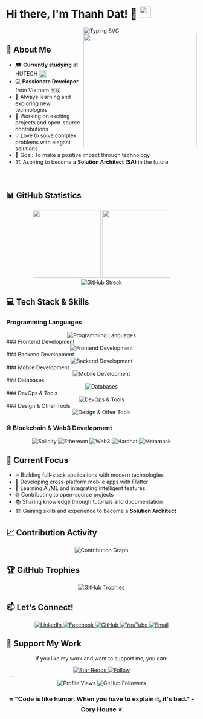 # Hi there, I'm Thanh Dat! 👋 <img src="https://upload.wikimedia.org/wikipedia/commons/2/21/Flag_of_Vietnam.svg" width="30"/>
<div align="center">
  <img src="https://readme-typing-svg.herokuapp.com?font=Fira+Code&size=32&duration=2800&pause=2000&color=A9FEF7&center=true&vCenter=true&width=940&lines=Hello!+I'm+a+Passionate+Developer+from+Vietnam;Welcome+to+my+GitHub+Profile!;Let's+build+something+amazing+together!" alt="Typing SVG" />
</div>
<img align="right" width="300" src="https://github.com/datjpro.png" />

## 🚀 About Me
- 🎓 **Currently studying** at HUTECH <img align="center" width="20" src="https://upload.wikimedia.org/wikipedia/vi/8/81/Logo_Tr%C6%B0%E1%BB%9Dng_%C4%90%E1%BA%A1i_h%E1%BB%8Dc_C%C3%B4ng_ngh%E1%BB%87_Th%C3%A0nh_ph%E1%BB%91_H%E1%BB%93_Ch%C3%AD_Minh.png"/>
- 💻 **Passionate Developer** from Vietnam 🇻🇳
- 🌱 Always learning and exploring new technologies
- 🔭 Working on exciting projects and open-source contributions
- 💡 Love to solve complex problems with elegant solutions
- 🎯 Goal: To make a positive impact through technology
- 🏗️ Aspiring to become a **Solution Architect (SA)** in the future
<br clear="right"/>

## 📊 GitHub Statistics
<div align="center">
  <img height="180em" src="https://github-readme-stats.vercel.app/api?username=datjpro&show_icons=true&theme=tokyonight&include_all_commits=true&count_private=true"/>
  <img height="180em" src="https://github-readme-stats.vercel.app/api/top-langs/?username=datjpro&layout=compact&langs_count=8&theme=tokyonight"/>
</div>
<div align="center">
  <img src="https://github-readme-streak-stats.herokuapp.com/?user=datjpro&theme=tokyonight" alt="GitHub Streak" />
</div>

## 💻 Tech Stack & Skills
### Programming Languages
<div align="center">
  <img src="https://skillicons.dev/icons?i=js,python,java,cs,dart,solidity" alt="Programming Languages"/>
</div>
### Frontend Development
<div align="center">
  <img src="https://skillicons.dev/icons?i=react,html,css" alt="Frontend Development"/>
</div>
### Backend Development
<div align="center">
  <img src="https://skillicons.dev/icons?i=nodejs,express,dotnet" alt="Backend Development"/>
</div>
### Mobile Development
<div align="center">
  <img src="https://skillicons.dev/icons?i=flutter,dart,react" alt="Mobile Development"/>
</div>
### Databases
<div align="center">
  <img src="https://skillicons.dev/icons?i=mongodb,mysql,postgresql,sqlite,redis,firebase" alt="Databases"/>
</div>
### DevOps & Tools
<div align="center">
  <img src="https://skillicons.dev/icons?i=docker,git,github,vscode,visualstudio,postman,ganache" alt="DevOps & Tools"/>
</div>
### Design & Other Tools
<div align="center">
  <img src="https://skillicons.dev/icons?i=figma,photoshop,windows" alt="Design & Other Tools"/>
</div>

### 🌐 Blockchain & Web3 Development
<div align="center">
    <img src="https://skillicons.dev/icons?i=solidity" alt="Solidity"/>
    <img src="https://skillicons.dev/icons?i=ethereum" alt="Ethereum"/>
    <img src="https://skillicons.dev/icons?i=web3" alt="Web3"/>
    <img src="https://skillicons.dev/icons?i=hardhat" alt="Hardhat"/>
    <img src="https://skillicons.dev/icons?i=metamask" alt="Metamask"/>
</div>

## 🎯 Current Focus
- 🔥 Building full-stack applications with modern technologies
- 📱 Developing cross-platform mobile apps with Flutter
- 🧠 Learning AI/ML and integrating intelligent features
- 🌐 Contributing to open-source projects
- 📚 Sharing knowledge through tutorials and documentation
- 🏗️ Gaining skills and experience to become a **Solution Architect**

## 📈 Contribution Activity
<div align="center">
  <img src="https://github-readme-activity-graph.vercel.app/graph?username=datjpro&theme=tokyo-night&bg_color=1a1b27&color=a9fef7&line=f7931e&point=f7931e&area=true&hide_border=true" alt="Contribution Graph"/>
</div>

## 🏆 GitHub Trophies
<div align="center">
  <img src="https://github-profile-trophy.vercel.app/?username=datjpro&theme=tokyonight&no-frame=false&no-bg=false&margin-w=4&row=1" alt="GitHub Trophies"/>
</div>

## 📫 Let's Connect!
<div align="center">
  <a href="https://www.linkedin.com/in/to-datj-a10619358/" target="_blank">
    <img src="https://skillicons.dev/icons?i=linkedin" alt="LinkedIn"/>
  </a>
  <a href="https://www.facebook.com/datj2207/" target="_blank">
    <img src="https://img.shields.io/badge/Facebook-1877F2?style=for-the-badge&logo=facebook&logoColor=white" alt="Facebook"/>
  </a>
  <a href="https://github.com/datjpro" target="_blank">
    <img src="https://skillicons.dev/icons?i=github" alt="GitHub"/>
  </a>
  <a href="https://www.youtube.com/@To_Pham_Thanh_at_" target="_blank">
    <img src="https://img.shields.io/badge/YouTube-FF0000?style=for-the-badge&logo=youtube&logoColor=white" alt="YouTube"/>
  </a>
  <a href="mailto:todat2207@gmail.com" target="_blank">
    <img src="https://skillicons.dev/icons?i=gmail" alt="Email"/>
  </a>
</div>

## 💖 Support My Work
<div align="center">
  <p>If you like my work and want to support me, you can:</p>
  <a href="https://github.com/datjpro?tab=repositories" target="_blank">
    <img src="https://img.shields.io/badge/⭐_Star_my_repos-FFD700?style=for-the-badge&logoColor=black" alt="Star Repos"/>
  </a>
  <a href="https://github.com/datjpro" target="_blank">
    <img src="https://img.shields.io/badge/👥_Follow_me-4CAF50?style=for-the-badge&logoColor=white" alt="Follow"/>
  </a>
</div>
---
<div align="center">
  <img src="https://komarev.com/ghpvc/?username=datjpro&label=Profile%20views&color=0e75b6&style=flat" alt="Profile Views" />
  <img src="https://img.shields.io/github/followers/datjpro?label=Followers&style=social" alt="GitHub Followers" />
</div>
<div align="center">
  <h3>⭐ "Code is like humor. When you have to explain it, it's bad." - Cory House ⭐</h3>
</div>

